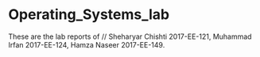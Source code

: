 # Operating_Systems_lab
These are the lab reports of //
Sheharyar Chishti 2017-EE-121,
Muhammad Irfan 2017-EE-124,
Hamza Naseer 2017-EE-149.
